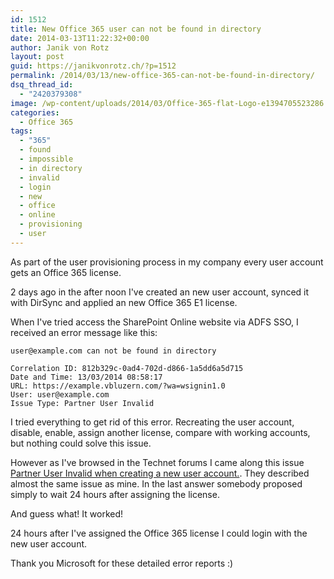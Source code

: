 ```yaml
---
id: 1512
title: New Office 365 user can not be found in directory
date: 2014-03-13T11:22:32+00:00
author: Janik von Rotz
layout: post
guid: https://janikvonrotz.ch/?p=1512
permalink: /2014/03/13/new-office-365-can-not-be-found-in-directory/
dsq_thread_id:
  - "2420379308"
image: /wp-content/uploads/2014/03/Office-365-flat-Logo-e1394705523286.jpg
categories:
  - Office 365
tags:
  - "365"
  - found
  - impossible
  - in directory
  - invalid
  - login
  - new
  - office
  - online
  - provisioning
  - user
---
```

As part of the user provisioning process in my company every user account gets an Office 365 license.

2 days ago in the after noon I've created an new user account, synced it with DirSync and applied an new Office 365 E1 license.

When I've tried access the SharePoint Online website via ADFS SSO, I received an error message like this:
<!--more-->

```text
user@example.com can not be found in directory 

Correlation ID: 812b329c-0ad4-702d-d866-1a5dd6a5d715
Date and Time: 13/03/2014 08:58:17
URL: https://example.vbluzern.com/?wa=wsignin1.0 
User: user@example.com
Issue Type: Partner User Invalid
```

I tried everything to get rid of this error. Recreating the user account, disable, enable, assign another license, compare with working accounts, but nothing could solve this issue.

However as I've browsed in the Technet forums I came along this issue <a href="https://community.office365.com/en-us/forums/154/p/178626/526777.aspx">Partner User Invalid when creating a new user account.</a>. They described almost the same issue as mine. In the last answer somebody proposed simply to wait 24 hours after assigning the license.

And guess what! It worked!

24 hours after I've assigned the Office 365 license I could login with the new user account.

Thank you Microsoft for these detailed error reports :)